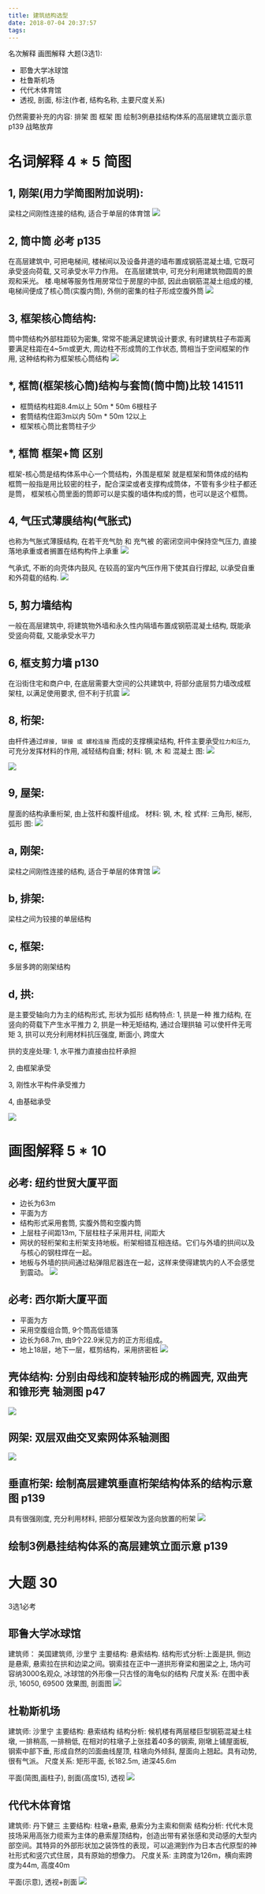 ```yaml
---
title: 建筑结构选型
date: 2018-07-04 20:37:57
tags:
---
```


名次解释
画图解释
大题(3选1):
- 耶鲁大学冰球馆
- 杜鲁斯机场
- 代代木体育馆
- 透视, 剖面, 标注(作者, 结构名称, 主要尺度关系)

仍然需要补充的内容:
排架 图
框架 图
绘制3例悬挂结构体系的高层建筑立面示意 p139 战略放弃

# 名词解释 4 * 5 简图
## 1, 刚架(用力学简图附加说明):
梁柱之间刚性连接的结构, 适合于单层的体育馆
![](/images/gang-jia.png)


## 2, 筒中筒 必考 p135
在高层建筑中, 可把电梯间, 楼梯间以及设备井道的墙布置成钢筋混凝土墙, 它既可承受竖向荷载, 又可承受水平力作用。
在高层建筑中, 可充分利用建筑物圆周的景观和采光。
楼.电梯等服务性用房常位于房屋的中部, 因此由钢筋混凝土组成的楼, 电梯间便成了核心筒(实腹内筒), 外侧的密集的柱子形成空腹外筒
![](/images/tong-zhong-tong.png)

## 3, 框架核心筒结构:
筒中筒结构外部柱距较为密集, 常常不能满足建筑设计要求, 有时建筑柱子布距离要满足柱距在4~5m或更大,
周边柱不形成筒的工作状态, 筒相当于空间框架的作用, 这种结构称为框架核心筒结构
![](/images/kuang-jia-he-xin-tong.png)

## *, 框筒(框架核心筒)结构与套筒(筒中筒)比较 141511
- 框筒结构柱距8.4m以上       50m * 50m 6根柱子
- 套筒结构住距3m以内         50m * 50m 12以上
- 框架核心筒比套筒柱子少 

## *, 框筒 框架+筒 区别
框架-核心筒是结构体系中心一个筒结构，外围是框架
就是框架和筒体成的结构
框筒一般指是用比较密的柱子，配合深梁或者支撑构成筒体，不管有多少柱子都还是筒，
框架核心筒里面的筒即可以是实腹的墙体构成的筒，也可以是这个框筒。

## 4, 气压式薄膜结构(气胀式)
也称为气胀式薄膜结构, 在若干充气肋 和 充气被 的密闭空间中保持空气压力, 直接落地承重或者搁置在结构构件上承重
![](/images/qi-ya-shi-bo-mo-jie-gou.png)

气承式, 不断的向壳体内鼓风, 在较高的室内气压作用下使其自行撑起, 以承受自重和外荷载的结构.
![](/images/qi-cheng-shi-bo-mo-jie-gou.png)

## 5, 剪力墙结构
一般在高层建筑中, 将建筑物外墙和永久性内隔墙布置成钢筋混凝土结构, 既能承受竖向荷载, 又能承受水平力

## 6, 框支剪力墙 p130
在沿街住宅和商户中, 在底层需要大空间的公共建筑中, 将部分底层剪力墙改成框架柱, 以满足使用要求, 但不利于抗震
![](/images/kuang-zhi-jian-li-qiang.png)

## 8, 桁架:
由杆件通过`焊接, 铆接 或 螺栓连接` 而成的支撑横梁结构, 杆件主要承受`拉力和压力`, 可充分发挥材料的作用, 减轻结构自重; 
材料: 钢, 木 和 混凝土
图: ![](/images/heng-jia-1.png)

![](/images/heng-jia-2.png)

## 9, 屋架:
屋面的结构承重桁架, 由上弦杆和腹杆组成。
材料: 钢, 木, 栓
式样: 三角形, 梯形, 弧形
图: ![](/images/wu-jia.png)
## a, 刚架:
梁柱之间刚性连接的结构, 适合于单层的体育馆
![](/images/gang-jia.png)

## b, 排架:
梁柱之间为铰接的单层结构
## c, 框架:
多层多跨的刚架结构
## d, 拱:
是主要受轴向力为主的结构形式, 形状为弧形
结构特点: 
1, 拱是一种 推力结构, 在竖向的荷载下产生水平推力
2, 拱是一种无矩结构, 通过合理拱轴 可以使杆件无弯矩
3, 拱可以充分利用材料抗压强度, 断面小, 跨度大

拱的支座处理:
1, 水平推力直接由拉杆承担

2, 由框架承受

3, 刚性水平构件承受推力

4, 由基础承受

![](/images/gong.png)

# 画图解释 5 * 10
## 必考: 纽约世贸大厦平面
- 边长为63m
- 平面为方 
- 结构形式采用套筒, 实腹外筒和空腹内筒
- 上层柱子间距13m, 下层柱柱子采用并柱, 间距大
- 网状的轻桁架和主桁架支持地板。桁架相错互相连结。它们与外墙的拱间以及与核心的钢柱焊在一起。
- 地板与外墙的拱间通过粘弹阻尼器连在一起，这样来使得建筑内的人不会感觉到震动。
![](/images/nyk-xiersi-plan.png)

## 必考: 西尔斯大厦平面
- 平面为方 
- 采用空腹组合筒, 9个筒高低错落
- 边长为68.7m, 由9个22.9米见方的正方形组成。
- 地上18层，地下一层，框剪结构，采用挤密桩
![](/images/nyk-xiersi-plan.png)

## 壳体结构: 分别由母线和旋转轴形成的椭圆壳, 双曲壳和锥形壳 轴测图 p47
![](/images/qiao-ti-jie-gou.png)

## 网架: 双层双曲交叉索网体系轴测图
![](/images/wang-jia.png)

## 垂直桁架: 绘制高层建筑垂直桁架结构体系的结构示意图 p139
具有很强刚度, 充分利用材料, 把部分框架改为竖向放置的桁架
![](/images/chui-zhi-heng-jia.png)

## 绘制3例悬挂结构体系的高层建筑立面示意 p139


# 大题 30
3选1必考
## 耶鲁大学冰球馆
建筑师： 美国建筑师, 沙里宁
主要结构: 悬索结构.
结构形式分析:上面是拱, 侧边是悬索, 悬索拉在拱和边梁之间。钢索挂在正中一道拱形脊梁和圈梁之上, 场内可容纳3000名观众, 冰球馆的外形像一只古怪的海龟似的结构 
尺度关系: 在图中表示, 16050, 69500
效果图, 剖面图
![](/images/yelu.png)

## 杜勒斯机场
建筑师: 沙里宁
主要结构: 悬索结构
结构分析: 候机楼有两层楼巨型钢筋混凝土柱墩, 一排稍高, 一排稍低, 在相对的柱墩子上张挂着40多的钢索, 刚墩上铺屋面板, 钢索中部下垂, 形成自然的凹面曲线屋顶, 柱墩向外倾斜, 屋面向上翘起。具有动势, 很有气派。
尺度关系: 矩形平面, 长182.5m, 进深45.6m

平面(简图,画柱子), 剖面(高度15), 透视
![](/images/dulesi.png)

## 代代木体育馆
建筑师: 丹下健三
主要结构: 柱墩+悬索, 悬索分为主索和侧索
结构分析: 代代木竞技场采用高张力缆索为主体的悬索屋顶结构，创造出带有紧张感和灵动感的大型内部空间。其特异的外部形状加之装饰性的表现，可以追溯到作为日本古代原型的神社形式和竖穴式住居，具有原始的想像力。
尺度关系: 主跨度为126m，横向索跨度为44m, 高度40m

平面(示意), 透视+剖面 
![](/images/daidaimu.png)
